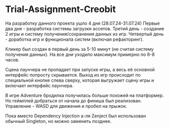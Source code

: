 # Trial-Assignment-Creobit
На разработку данного проекта ушло 4 дня (28.07.24-31.07.24)
Первые два дня - разработка системы загрузки ассетов.
Третий день - создание 2 игры и систему получения/сохранения данных из игр.
Четвертый день - доработка игр и функционала систем (включая рефакторинг).

Кликер был создан в первый день за 5-10 минут (не считая систему получения данных).
На все дни уходило максимум примерно по 6-8 часов.

Сцена лаунчера не пропадает при запуске игры, а весь её основной интерфейс попросту скрывается. Выход из игр происходит по специальной кнопке слева сверху, которая выгружает сцену игры и включает интерфейс лаунчера.

В игре Adventure бродилка получилась больше похожей на платформер. Но геймплей добраться от начала до финиша был реализован. Управление - WASD для движения и пробел на прыжок.

Пока вместо Dependency Injection а-ля Zenject был использован обычный Singleton, но можно заменить позднее.
